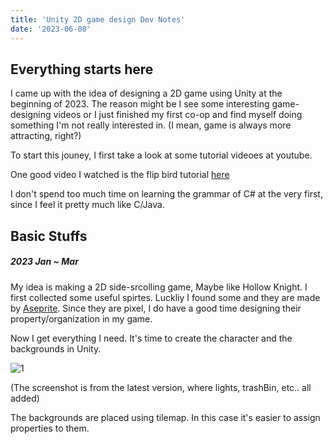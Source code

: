 ```yaml
---
title: 'Unity 2D game design Dev Notes'
date: '2023-06-08'
---
```


## Everything starts here
I came up with the idea of designing a 2D game using Unity at the beginning of 2023. The reason might be I see some interesting game-designing videos or I just finished my first co-op and find myself doing something I'm not really interested in. (I mean, game is always more attracting, right?)

To start this jouney, I first take a look at some tutorial videoes at youtube. 

One good video I watched is the flip bird tutorial [here](https://www.youtube.com/watch?v=XtQMytORBmM)

I don't spend too much time on learning the grammar of C# at the very first, since I feel it pretty much like C/Java.

## Basic Stuffs
##### 2023 Jan ~ Mar

My idea is making a 2D side-srcolling game, Maybe like Hollow Knight. I first collected some useful spirtes. Luckliy I found some and they are made by [Aseprite](https://www.aseprite.org/). Since they are pixel, I do have a good time designing their property/organization in my game.

Now I get everything I need. It's time to create the character and the backgrounds in Unity. 

![1](/images/1.png)

(The screenshot is from the latest version, where lights, trashBin, etc.. all added)

The backgrounds are placed using tilemap. In this case it's easier to assign properties to them.

